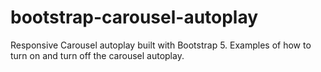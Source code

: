 # bootstrap-carousel-autoplay
Responsive Carousel autoplay built with Bootstrap 5. Examples of how to turn on and turn off the carousel autoplay.

